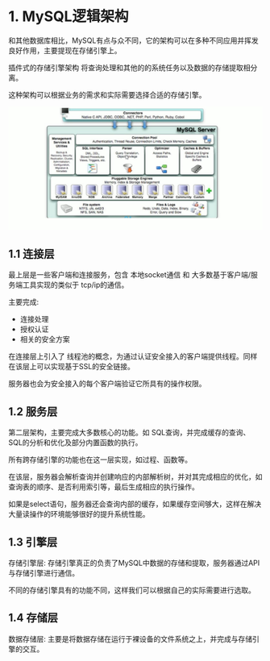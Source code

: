 # 1. MySQL逻辑架构

和其他数据库相比，MySQL有点与众不同，它的架构可以在多种不同应用并挥发良好作用，主要提现在存储引擎上。

插件式的存储引擎架构 将查询处理和其他的的系统任务以及数据的存储提取相分离。

这种架构可以根据业务的需求和实际需要选择合适的存储引擎。

![](../assets/mysql总体概览.png)

## 1.1 连接层
最上层是一些客户端和连接服务，包含 本地socket通信 和 大多数基于客户端/服务端工具实现的类似于 tcp/ip的通信。

主要完成:
* 连接处理
* 授权认证
* 相关的安全方案

在连接层上引入了 线程池的概念，为通过认证安全接入的客户端提供线程。同样在该层上可以实现基于SSL的安全链接。

服务器也会为安全接入的每个客户端验证它所具有的操作权限。


## 1.2 服务层
第二层架构，主要完成大多数核心的功能。如 SQL查询，并完成缓存的查询、SQL的分析和优化及部分内置函数的执行。

所有跨存储引擎的功能也在这一层实现，如过程、函数等。

在该层，服务器会解析查询并创建响应的内部解析树，并对其完成相应的优化，如查询表的顺序、是否利用索引等，最后生成相应的执行操作。

如果是select语句，服务器还会查询内部的缓存，如果缓存空间够大，这样在解决大量读操作的环境能够很好的提升系统性能。


## 1.3 引擎层

存储引擎层: 存储引擎真正的负责了MySQL中数据的存储和提取，服务器通过API与存储引擎进行通信。

不同的存储引擎具有的功能不同，这样我们可以根据自己的实际需要进行选取。


## 1.4 存储层
数据存储层: 主要是将数据存储在运行于裸设备的文件系统之上，并完成与存储引擎的交互。
